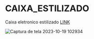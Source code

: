 # CAIXA_ESTILIZADO
Caixa eletronico estilizado
<a href="https://victorgoncalves27.github.io/CAIXA_ESTILIZADO/" target="_blank">LINK</a>



![Captura de tela 2023-10-19 102934](https://github.com/VictorGoncalves27/CAIXA_ESTILIZADO/assets/142261805/b76579ed-14f7-4e2a-bf2a-bece383900d4)
